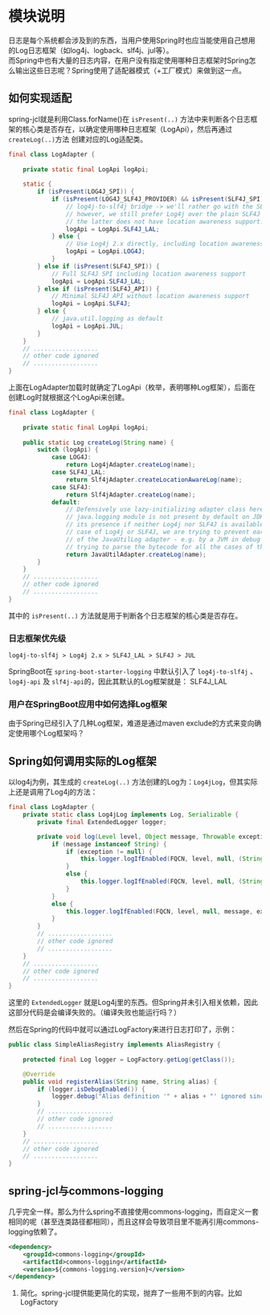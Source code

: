 # 模块说明
日志是每个系统都会涉及到的东西，当用户使用Spring时也应当能使用自己想用的Log日志框架（如log4j、logback、slf4j、jul等）。  
而Spring中也有大量的日志内容，在用户没有指定使用哪种日志框架时Spring怎么输出这些日志呢？Spring使用了适配器模式（+工厂模式）来做到这一点。

## 如何实现适配
spring-jcl就是利用Class.forName()在 `isPresent(..)` 方法中来判断各个日志框架的核心类是否存在，以确定使用哪种日志框架（LogApi），然后再通过 `createLog(..)`方法 创建对应的Log适配类。
```java
final class LogAdapter {
    
    private static final LogApi logApi;
    
    static {
        if (isPresent(LOG4J_SPI)) {
            if (isPresent(LOG4J_SLF4J_PROVIDER) && isPresent(SLF4J_SPI)) {
                // log4j-to-slf4j bridge -> we'll rather go with the SLF4J SPI;
                // however, we still prefer Log4j over the plain SLF4J API since
                // the latter does not have location awareness support.
                logApi = LogApi.SLF4J_LAL;
            } else {
                // Use Log4j 2.x directly, including location awareness support
                logApi = LogApi.LOG4J;
            }
        } else if (isPresent(SLF4J_SPI)) {
            // Full SLF4J SPI including location awareness support
            logApi = LogApi.SLF4J_LAL;
        } else if (isPresent(SLF4J_API)) {
            // Minimal SLF4J API without location awareness support
            logApi = LogApi.SLF4J;
        } else {
            // java.util.logging as default
            logApi = LogApi.JUL;
        }
    }
    // ..................
    // other code ignored
    // ..................
}
```
上面在LogAdapter加载时就确定了LogApi（枚举，表明哪种Log框架），后面在创建Log时就根据这个LogApi来创建。
```java
final class LogAdapter {
    
    private static final LogApi logApi;
    
    public static Log createLog(String name) {
        switch (logApi) {
            case LOG4J:
                return Log4jAdapter.createLog(name);
            case SLF4J_LAL:
                return Slf4jAdapter.createLocationAwareLog(name);
            case SLF4J:
                return Slf4jAdapter.createLog(name);
            default:
                // Defensively use lazy-initializing adapter class here as well since the
                // java.logging module is not present by default on JDK 9. We are requiring
                // its presence if neither Log4j nor SLF4J is available; however, in the
                // case of Log4j or SLF4J, we are trying to prevent early initialization
                // of the JavaUtilLog adapter - e.g. by a JVM in debug mode - when eagerly
                // trying to parse the bytecode for all the cases of this switch clause.
                return JavaUtilAdapter.createLog(name);
        }
    }
    // ..................
    // other code ignored
    // ..................
}
```
其中的 `isPresent(..)` 方法就是用于判断各个日志框架的核心类是否存在。

### 日志框架优先级
```
log4j-to-slf4j > Log4j 2.x > SLF4J_LAL > SLF4J > JUL
```
SpringBoot在 `spring-boot-starter-logging` 中默认引入了 `log4j-to-slf4j` 、 `log4j-api` 及 `slf4j-api`的，因此其默认的Log框架就是： SLF4J_LAL

### 用户在SpringBoot应用中如何选择Log框架
由于Spring已经引入了几种Log框架，难道是通过maven exclude的方式来变向确定使用哪个Log框架吗？

## Spring如何调用实际的Log框架
以log4j为例，其生成的 `createLog(..)` 方法创建的Log为：`Log4jLog`，但其实际上还是调用了Log4j的方法：
```java
final class LogAdapter {
    private static class Log4jLog implements Log, Serializable {
        private final ExtendedLogger logger;

        private void log(Level level, Object message, Throwable exception) {
            if (message instanceof String) {
                if (exception != null) {
                    this.logger.logIfEnabled(FQCN, level, null, (String) message, exception);
                }
                else {
                    this.logger.logIfEnabled(FQCN, level, null, (String) message);
                }
            }
            else {
                this.logger.logIfEnabled(FQCN, level, null, message, exception);
            }
        }
        // ..................
        // other code ignored
        // ..................
    }
    // ..................
    // other code ignored
    // ..................
}
```
这里的 `ExtendedLogger` 就是Log4j里的东西。但Spring并未引入相关依赖，因此这部分代码是会编译失败的。（编译失败也能运行吗？）  

然后在Spring的代码中就可以通过LogFactory来进行日志打印了，示例：
```java
public class SimpleAliasRegistry implements AliasRegistry {
    
    protected final Log logger = LogFactory.getLog(getClass());

    @Override
    public void registerAlias(String name, String alias) {
        if (logger.isDebugEnabled()) {
            logger.debug("Alias definition '" + alias + "' ignored since it points to same name");
        }
        // ..................
        // other code ignored
        // ..................
    }
    // ..................
    // other code ignored
    // ..................
}
```

## spring-jcl与commons-logging
几乎完全一样。那么为什么spring不直接使用commons-logging，而自定义一套相同的呢（甚至连类路径都相同），而且这样会导致项目里不能再引用commons-logging依赖了。
```xml
<dependency>
    <groupId>commons-logging</groupId>
    <artifactId>commons-logging</artifactId>
    <version>${commons-logging.version}</version>
</dependency>
```

1. 简化。spring-jcl提供能更简化的实现，抛弃了一些用不到的内容。比如 LogFactory